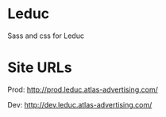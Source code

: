 Leduc
=====

Sass and css for Leduc

Site URLs
=========

Prod: http://prod.leduc.atlas-advertising.com/

Dev: http://dev.leduc.atlas-advertising.com/